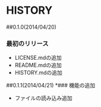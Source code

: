 # HISTORY
##0.1.0(2014/04/20)
 ### 最初のリリース
 * LICENSE.mdの追加
 * README.mdの追加
 * HISTORY.mdの追加

##0.1.1(2014/04/21)
 *### 機能の追加
 * ファイルの読み込み追加
 
